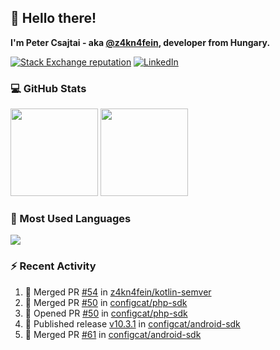 ## 👋 Hello there!

**I'm Peter Csajtai - aka [@z4kn4fein](https://github.com/z4kn4fein), developer from Hungary.**

[![Stack Exchange reputation](https://img.shields.io/stackexchange/stackoverflow/r/8700582?color=orange&label=reputation&logo=stackoverflow&style=for-the-badge)](https://stackoverflow.com/users/8700582)
[![LinkedIn](https://img.shields.io/badge/linkedin-%230077B5.svg?style=for-the-badge&logo=linkedin&logoColor=white)](https://www.linkedin.com/in/csajtai-p%C3%A9ter-45395341/)

### 💻 GitHub Stats

<div>
  <img height="140px" src="https://github-readme-stats-pcsajtai.vercel.app/api?username=z4kn4fein&show_icons=true&hide_border=true&count_private=true&custom_title=Stats&theme=dracula&line_height=24&hide_title=true">
  <img height="140px" src="https://streak-stats.demolab.com?user=z4kn4fein&theme=dracula&hide_border=true">
  
</div>

### :toolbox: Most Used Languages

<img src="https://github-readme-stats-pcsajtai.vercel.app/api/top-langs/?username=z4kn4fein&theme=dracula&hide_border=true&layout=compact&langs_count=8&hide_title=true">

### :zap: Recent Activity

<!--START_SECTION:activity-->
1. 🎉 Merged PR [#54](https://github.com/z4kn4fein/kotlin-semver/pull/54) in [z4kn4fein/kotlin-semver](https://github.com/z4kn4fein/kotlin-semver)
2. 🎉 Merged PR [#50](https://github.com/configcat/php-sdk/pull/50) in [configcat/php-sdk](https://github.com/configcat/php-sdk)
3. 💪 Opened PR [#50](https://github.com/configcat/php-sdk/pull/50) in [configcat/php-sdk](https://github.com/configcat/php-sdk)
4. 🚀 Published release [v10.3.1](https://github.com/configcat/android-sdk/releases/tag/v10.3.1) in [configcat/android-sdk](https://github.com/configcat/android-sdk)
5. 🎉 Merged PR [#61](https://github.com/configcat/android-sdk/pull/61) in [configcat/android-sdk](https://github.com/configcat/android-sdk)
<!--END_SECTION:activity-->
